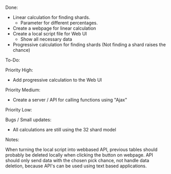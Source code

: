 Done:

- Linear calculation for finding shards.
    - Parameter for different percentages.
- Create a webpage for linear calculation
- Create a local script file for Web UI 
    - Show all necessary data
- Progressive calculation for finding shards (Not finding a shard raises the chance)

To-Do:

Priority High:

- Add progressive calculation to the Web UI

Priority Medium:

- Create a server / API for calling functions using "Ajax"

Priority Low:

Bugs / Small updates:

- All calculations are still using the 32 shard model




Notes:

When turning the local script into webbased API, previous tables should probably be deleted locally when clicking the button on webpage. API should only send data with the chosen pick chance, not handle data deletion, because API's can be used using text based applications.
